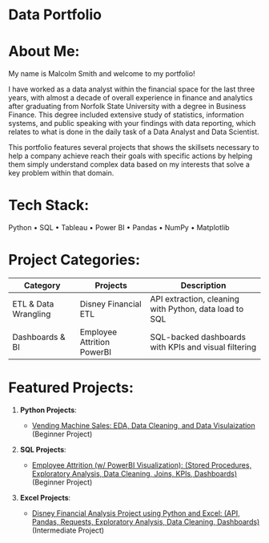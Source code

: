 # Data Portfolio

# About Me:
My name is Malcolm Smith and welcome to my portfolio!







I have worked as a data analyst within the financial space for the last three years, with almost a decade of overall experience in finance and analytics after graduating from Norfolk State University with a degree in Business Finance. This degree included extensive study of statistics, information systems, and public speaking with your findings with data reporting, which relates to what is done in the daily task of a Data Analyst and Data Scientist.


This portfolio features several projects that shows the skillsets necessary to help a company achieve reach their goals with specific actions by helping them simply understand complex data based on my interests that solve a key problem within that domain.

# Tech Stack:
Python • SQL • Tableau • Power BI • Pandas • NumPy • Matplotlib


# Project Categories:

| Category            | Projects                    | Description                                               |
|--------------------|-------------------------------|-----------------------------------------------------------|
| ETL & Data Wrangling | Disney Financial ETL         | API extraction, cleaning with Python, data load to SQL    |
| Dashboards & BI    | Employee Attrition PowerBI     | SQL-backed dashboards with KPIs and visual filtering       |

# Featured Projects:
1. __Python Projects__:
   * [Vending Machine Sales: EDA, Data Cleaning, and Data Visulaization](PythonProjects/VendingMachineSales) (Beginner Project)

2. __SQL Projects__:
   * [Employee Attrition (w/ PowerBI Visualization): (Stored Procedures, Exploratory Analysis, Data Cleaning, Joins, KPIs, Dashboards)](SQLProjects/EmployeeAttrition) (Beginner Project)

3. __Excel Projects__:
   * [Disney Financial Analysis Project using Python and Excel: (API, Pandas, Requests, Exploratory Analysis, Data Cleaning, Dashboards)](ExcelProjects/DisneyFinancialAnalysis) (Intermediate Project) 
